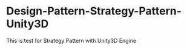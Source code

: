 Design-Pattern-Strategy-Pattern-Unity3D
=======================================

This is test for Strategy Pattern with Unity3D Engine

